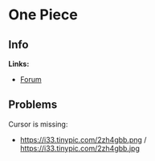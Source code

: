 # One Piece

## Info

**Links:**
- [Forum](https://myanimelist.net/forum/?topicid=618961)


## Problems

Cursor is missing:
- https://i33.tinypic.com/2zh4gbb.png / https://i33.tinypic.com/2zh4gbb.jpg
